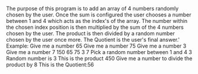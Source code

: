 ﻿   The purpose of this program is to add an array of 4 numbers randomly chosen by the user. Once the sum is configured the user chooses a number between 1 and 4 which acts as the index's of the array. The number within the chosen index position is then multiplied by the sum of the 4 numbers chosen by the user. The product is then divided by a random number chosen by the user once more. The Quotient is the user's final answer.'
   Example:
Give me a number
65
Give me a number
75
Give me a number
3
Give me a number
7
150
65 75 3 7 Pick a random number between 1 and 4
3
Random number is 3
This is the product 450
Give me a number to divide the product by
8
This is the Quotient:56